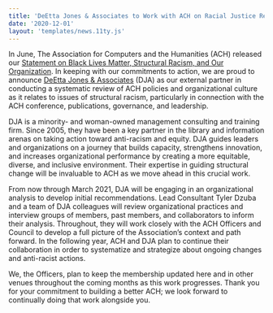 ```yaml
---
title: 'DeEtta Jones & Associates to Work with ACH on Racial Justice Review'
date: '2020-12-01'
layout: 'templates/news.11ty.js'
---
```

In June, The Association for Computers and the Humanities (ACH) released our [Statement on Black Lives Matter, Structural Racism, and Our Organization](/news/2020/06/ach-statement-on-black-lives-matter-structural-racism-and-our-organization/). In keeping with our commitments to action, we are proud to announce [DeEtta Jones &amp; Associates](https://www.deettajones.com) (DJA) as our external partner in conducting a systematic review of ACH policies and organizational culture as it relates to issues of structural racism, particularly in connection with the ACH conference, publications, governance, and leadership.

DJA is a minority- and woman-owned management consulting and training firm. Since 2005, they have been a key partner in the library and information arenas on taking action toward anti-racism and equity. DJA guides leaders and organizations on a journey that builds capacity, strengthens innovation, and increases organizational performance by creating a more equitable, diverse, and inclusive environment. Their expertise in guiding structural change will be invaluable to ACH as we move ahead in this crucial work.

From now through March 2021, DJA will be engaging in an organizational analysis to develop initial recommendations. Lead Consultant Tyler Dzuba and a team of DJA colleagues will review organizational practices and interview groups of members, past members, and collaborators to inform their analysis. Throughout, they will work closely with the ACH Officers and Council to develop a full picture of the Association’s context and path forward. In the following year, ACH and DJA plan to continue their collaboration in order to systematize and strategize about ongoing changes and anti-racist actions.

We, the Officers, plan to keep the membership updated here and in other venues throughout the coming months as this work progresses. Thank you for your commitment to building a better ACH; we look forward to continually doing that work alongside you.
